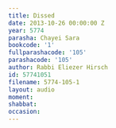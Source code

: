 ```yaml
---
title: Dissed
date: 2013-10-26 00:00:00 Z
year: 5774
parasha: Chayei Sara
bookcode: '1'
fullparashacode: '105'
parashacode: '105'
author: Rabbi Eliezer Hirsch
id: 57741051
filename: 5774-105-1
layout: audio
moment: 
shabbat: 
occasion: 
---
```


